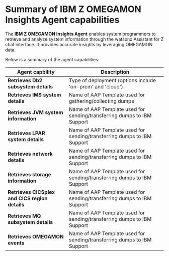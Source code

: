 # Summary of **IBM Z OMEGAMON Insights Agent** capabilities

The **IBM Z OMEGAMON Insights Agent** enables system programmers to retrieve and analyze system information through the watsonx Assistant for Z chat interface. It provides accurate insights by leveraging OMEGAMON data.

Below is a summary of the agent capabilities:

**Agent capbility** | **Description**
--- | ---
**Retrieves Db2 subsystem details** | Type of deployment (options include 'on-prem' and 'cloud')
**Retrieves IMS system details** | Name of AAP Template used for gathering/collecting dumps
**Retrieves JVM system information** | Name of AAP Template used for sending/transferring dumps to IBM Support
**Retrieves LPAR system details** | Name of AAP Template used for sending/transferring dumps to IBM Support
**Retrieves network details** | Name of AAP Template used for sending/transferring dumps to IBM Support
**Retrieves storage information** | Name of AAP Template used for sending/transferring dumps to IBM Support
**Retrieves CICSplex and CICS region details** | Name of AAP Template used for sending/transferring dumps to IBM Support
**Retrieves MQ subsystem details** | Name of AAP Template used for sending/transferring dumps to IBM Support
**Retrieves OMEGAMON events** | Name of AAP Template used for sending/transferring dumps to IBM Support
